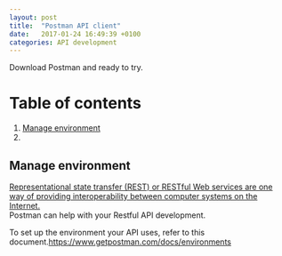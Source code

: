 ```yaml
---
layout: post
title:  "Postman API client"
date:   2017-01-24 16:49:39 +0100
categories: API development
---
```


Download Postman and ready to try.

# Table of contents
1. [Manage environment](#environment)
2.

## Manage environment <a name="environment"></a>

[Representational state transfer (REST) or RESTful Web services are one way of providing interoperability between computer systems on the Internet.](https://en.wikipedia.org/wiki/Representational_state_transfer)  
Postman can help with your Restful API development.  

To set up the environment your API uses, refer to this document.https://www.getpostman.com/docs/environments  
